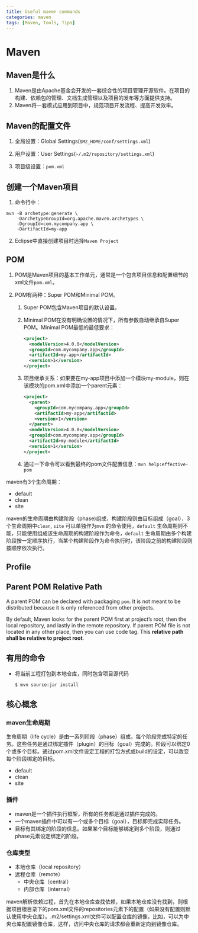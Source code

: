 ```yaml
---
title: Useful maven commands
categories: maven
tags: [Maven, Tools, Tips]
---
```

# Maven

## Maven是什么

1. Maven是由Apache基金会开发的一套综合性的项目管理开源软件。在项目的构建、依赖包的管理、文档生成管理以及项目的发布等方面提供支持。
2. Maven将一套模式应用到项目中，规范项目开发流程、提高开发效率。

## Maven的配置文件

1. 全局设置：Global Settings(`$M2_HOME/conf/settings.xml`)

2. 用户设置：User Settings(`~/.m2/repository/settings.xml`)

3. 项目级设置：`pom.xml`

## 创建一个Maven项目

1. 命令行中：

```shell
mvn -B archetype:generate \
	-DarchetypeGroupId=org.apache.maven.archetypes \
	-DgroupId=com.mycompany.app \
	-DartifactId=my-app
```

2. Eclipse中直接创建项目时选择`Maven Project`

## POM

1. POM是Maven项目的基本工作单元，通常是一个包含项目信息和配置细节的xml文件`pom.xml`。

2. POM有两种：Super POM和Minimal POM。

   1. Super POM包含Maven项目的默认设置。

   2. Minimal POM在没有明确设置的情况下，所有参数自动继承自Super POM。Minimal POM最低的最低要求：

      ```xml
      <project>
        <modelVersion>4.0.0</modelVersion>
        <groupId>com.mycompany.app</groupId>
        <artifactId>my-app</artifactId>
        <version>1</version>
      </project>
      ```

   3. 项目继承关系：如果要在my-app项目中添加一个模块my-module，则在该模块的pom.xml中添加一个parent元素：

      ```xml
      <project>
        <parent>
          <groupId>com.mycompany.app</groupId>
          <artifactId>my-app</artifactId>
          <version>1</version>
        </parent>
        <modelVersion>4.0.0</modelVersion>
        <groupId>com.mycompany.app</groupId>
        <artifactId>my-module</artifactId>
        <version>1</version>
      </project>
      ```

   4. 通过一下命令可以看到最终的pom文件配置信息：`mvn help:effective-pom`

maven有3个生命周期：

* default
* clean
* site

maven的生命周期由构建阶段（phase)组成，构建阶段则由目标组成（goal），3个生命周期中`clean`, `site` 可以单独作为`mvn` 的命令使用，`default` 生命周期则不能，只能使用组成该生命周期的构建阶段作为命令，`default` 生命周期由多个构建阶段按一定顺序执行，当某个构建阶段作为命令执行时，该阶段之前的构建阶段则按顺序依次执行。

## Profile

## Parent POM Relative Path

A parent POM can be declared with packaging `pom`. It is not meant to be distributed because it is only referenced from other projects.

By default, Maven looks for the parent POM first at project’s root, then the local repository, and lastly in the remote repository. If parent POM file is not located in any other place, then you can use code tag. This **relative path shall be relative to project root**.



## 有用的命令

* 将当前工程打包到本地仓库，同时包含项目源代码

  ```shell
  $ mvn source:jar install
  ```

  

## 核心概念

### maven生命周期

生命周期（life cycle）是由一系列阶段（phase）组成，每个阶段完成特定的任务。这些任务是通过绑定插件（plugin）的目标（goal）完成的。阶段可以绑定0个或多个目标。通过pom.xml文件设定工程的打包方式或build的设定，可以改变每个阶段绑定的目标。

* default
* clean
* site

### 插件

* maven是一个插件执行框架，所有的任务都是通过插件完成的。
* 一个maven插件中可以有一个或多个目标（goal），目标即完成实际任务。
* 目标有其绑定的阶段的信息。如果某个目标能够绑定到多个阶段，则通过phase元素设定绑定的阶段。

### 仓库类型

* 本地仓库（local repository）
* 远程仓库（remote）
  * 中央仓库（central）
  * 内部仓库（internal）

maven解析依赖过程，首先在本地仓库查找依赖，如果本地仓库没有找到，则根据项目根目录下的pom.xml文件的repositories元素下的配置（如果没有配置则默认使用中央仓库）。.m2/settings.xml文件可以配置仓库的镜像，比如，可以为中央仓库配置镜像仓库，这样，访问中央仓库的请求都会重新定向到镜像仓库。